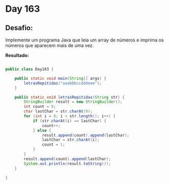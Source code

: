 # Day 163

## Desafio:

Implemente um programa Java que leia um array de números e imprima os números que aparecem mais de uma vez.	

**Resultado:**

```java

public class Day163 {

    public static void main(String[] args) {
        letrasRepitidas("aaabbbccdddeee");
    }

    public static void letrasRepitidas(String str) {
        StringBuilder result = new StringBuilder();
        int count = 0;
        char lastChar = str.charAt(0);
        for (int i = 0; i < str.length(); i++) {
            if (str.charAt(i) == lastChar) {
                count++;
            } else {
                result.append(count).append(lastChar);
                lastChar = str.charAt(i);
                count = 1;
            }
        }
        result.append(count).append(lastChar);
        System.out.println(result.toString());
    }

}
